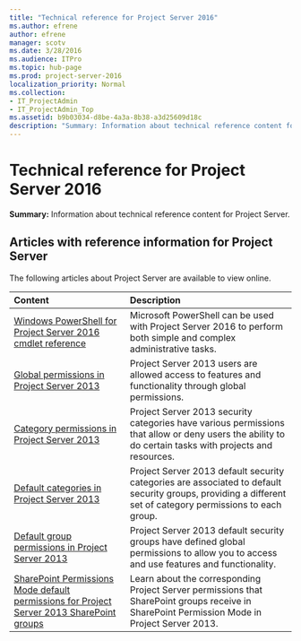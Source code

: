 ```yaml
---
title: "Technical reference for Project Server 2016"
ms.author: efrene
author: efrene
manager: scotv
ms.date: 3/28/2016
ms.audience: ITPro
ms.topic: hub-page
ms.prod: project-server-2016
localization_priority: Normal
ms.collection:
- IT_ProjectAdmin
- IT_ProjectAdmin_Top
ms.assetid: b9b03034-d8be-4a3a-8b38-a3d25609d18c
description: "Summary: Information about technical reference content for Project Server."
---
```


# Technical reference for Project Server 2016
 
 **Summary:** Information about technical reference content for Project Server.
  
  
## Articles with reference information for Project Server 

The following articles about Project Server are available to view online.
  
|**Content**|**Description**|
|:-----|:-----|
|[Windows PowerShell for Project Server 2016 cmdlet reference](windows-powershell-for-project-server-2016-cmdlet-reference.md) <br/> |Microsoft PowerShell can be used with Project Server 2016 to perform both simple and complex administrative tasks.  <br/> |
[Global permissions in Project Server 2013](global-permissions-in-project-server-2013.md) <br/> |Project Server 2013 users are allowed access to features and functionality through global permissions. <br/> |
[Category permissions in Project Server 2013](category-permissions-in-project-server-2013.md) <br/> |Project Server 2013 security categories have various permissions that allow or deny users the ability to do certain tasks with projects and resources. <br/> |
[Default categories in Project Server 2013](default-categories-in-project-server-2013.md) <br/> |Project Server 2013 default security categories are associated to default security groups, providing a different set of category permissions to each group.  <br/> |
[Default group permissions in Project Server 2013](default-group-permissions-in-project-server-2013.md) <br/> |Project Server 2013 default security groups have defined global permissions to allow you to access and use features and functionality.  <br/> |
[SharePoint Permissions Mode default permissions for Project Server 2013 SharePoint groups](sharepoint-permissions-mode-default-permissions-for-project-server-2013-sharepoi.md) <br/> |Learn about the corresponding Project Server permissions that SharePoint groups receive in SharePoint Permission Mode in Project Server 2013.  <br/> |[Project Server 2016 Preview knowledge articles for Systems Center Operations Manager](project-server-2016-preview-knowledge-articles-for-systems-center-operations-man.md) <br/> |Learn how to resolve alerts about Project Server in the SharePoint Server 2013 management pack for Systems Center Operations Manager (SCOM).  <br/> |
   

